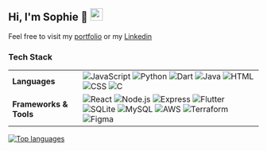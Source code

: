 ## Hi, I'm Sophie 👋 <img width="25px" src="https://cdn.jsdelivr.net/gh/devicons/devicon@latest/icons/linux/linux-original.svg" />

Feel free to visit my [portfolio](https://smstone0.github.io/) or my [Linkedin](https://www.linkedin.com/in/sophie-stone-/)

### Tech Stack
<table>
  <tr>
    <td><b>Languages</b></td>
    <td>
      <div align="left">
        <img src="https://skillicons.dev/icons?i=js" alt="JavaScript" />
        <img src="https://skillicons.dev/icons?i=py" alt="Python" />
        <img src="https://skillicons.dev/icons?i=dart" alt="Dart" />
        <img src="https://skillicons.dev/icons?i=java" alt="Java" />
        <img src="https://skillicons.dev/icons?i=html" alt="HTML" />
        <img src="https://skillicons.dev/icons?i=css" alt="CSS" />
        <img src="https://skillicons.dev/icons?i=c" alt="C" />
      </div>
    </td>
  </tr>
  <tr>
    <td><b>Frameworks & Tools</b></td>
    <td>
      <div align="left">
        <img src="https://skillicons.dev/icons?i=react" alt="React" />
        <img src="https://skillicons.dev/icons?i=nodejs" alt="Node.js" />
        <img src="https://skillicons.dev/icons?i=express" alt="Express" />
        <img src="https://skillicons.dev/icons?i=flutter" alt="Flutter" />
        <img src="https://skillicons.dev/icons?i=sqlite" alt="SQLite" />
        <img src="https://skillicons.dev/icons?i=mysql" alt="MySQL" />
        <img src="https://skillicons.dev/icons?i=aws" alt="AWS" />
        <img src="https://skillicons.dev/icons?i=terraform" alt="Terraform" />
        <img src="https://skillicons.dev/icons?i=figma" alt="Figma" />
      </div>
    </td>
  </tr>
</table>

[![Top languages](https://github-readme-stats-smstone0.vercel.app/api/top-langs/?username=smstone0&theme=nightowl&layout=compact&include_private=true&cache_seconds=600&langs_count=8&hide_border=true&bg_color=00000000)](https://github.com/anuraghazra/github-readme-stats)

<!--
**smstone0/smstone0** is a ✨ _special_ ✨ repository because its `README.md` (this file) appears on your GitHub profile.

Here are some ideas to get you started:

- 🔭 I’m currently working on ...
- 🌱 I’m currently learning ...
- 👯 I’m looking to collaborate on ...
- 🤔 I’m looking for help with ...
- 💬 Ask me about ...
- 📫 How to reach me: ...
- 😄 Pronouns: ...
- ⚡ Fun fact: ...
-->
